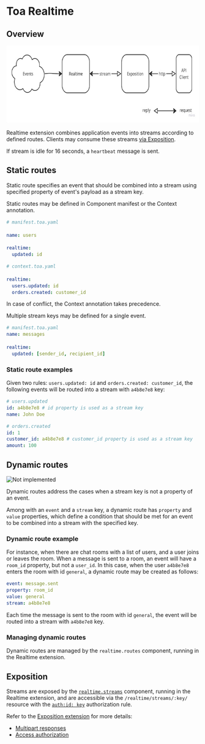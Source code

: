 # Toa Realtime

## Overview

<a href="https://miro.com/app/board/uXjVOoy0ImU=/?moveToWidget=3458764566111478378&cot=14">
  <picture>
    <source media="(prefers-color-scheme: dark)" srcset=".readme/overview-dark.jpg">
    <img alt="Realtime" width="700" height="202" src=".readme/overview-light.jpg">
  </picture>
</a>

Realtime extension combines application events into streams according to defined routes.
Clients may consume these streams [via Exposition](/extensions/exposition).

If stream is idle for 16 seconds, a `heartbeat` message is sent.

## Static routes

Static route specifies an event that should be combined into a stream using specified property of
event's payload as a stream key.

Static routes may be defined in Component manifest or the Context annotation.

```yaml
# manifest.toa.yaml

name: users

realtime:
  updated: id
```

```yaml
# context.toa.yaml

realtime:
  users.updated: id
  orders.created: customer_id
```

In case of conflict, the Context annotation takes precedence.

Multiple stream keys may be defined for a single event.

```yaml
# manifest.toa.yaml
name: messages

realtime:
  updated: [sender_id, recipient_id]
```

### Static route examples

Given two rules: `users.updated: id` and `orders.created: customer_id`,
the following events will be routed into a stream with `a4b8e7e8` key:

```yaml
# users.updated
id: a4b8e7e8 # id property is used as a stream key
name: John Doe
```

```yaml
# orders.created
id: 1
customer_id: a4b8e7e8 # customer_id property is used as a stream key
amount: 100
```

## Dynamic routes

![Not implemented](https://img.shields.io/badge/Not%20implemented-red)

Dynamic routes address the cases when a stream key is not a property of an event.

Among with an `event` and a `stream` key, a dynamic route has `property` and `value` properties,
which define a condition that should be met for an event to be combined into a stream with the
specified key.

### Dynamic route example

For instance, when there are chat rooms with a list of users, and a user joins or leaves the room.
When a message is sent to a room, an event will have a `room_id` property, but not a `user_id`.
In this case, when the user `a4b8e7e8` enters the room with id `general`,
a dynamic route may be created as follows:

```yaml
event: message.sent
property: room_id
value: general
stream: a4b8e7e8
```

Each time the message is sent to the room with id `general`, the event will be routed into a
stream with `a4b8e7e8` key.

### Managing dynamic routes

Dynamic routes are managed by the `realtime.routes` component, running in the Realtime extension.

## Exposition

Streams are exposed by the [`realtime.streams`](components/streams) component, running in the
Realtime extension, and are
accessible via the `/realtime/streams/:key/` resource with
the [`auth:id: key`](/extensions/exposition/documentation/access.md#id) authorization rule.

Refer to the [Exposition extension](/extensions/exposition) for more details:

- [Multipart responses](/extensions/exposition/documentation/protocol.md#multipart-types)
- [Access authorization](/extensions/exposition/documentation/access.md)
